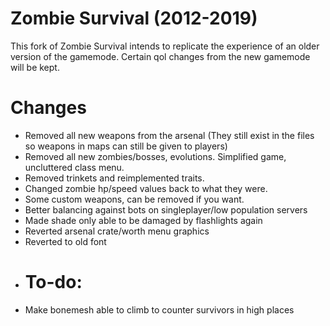 
# Zombie Survival (2012-2019)

This fork of Zombie Survival intends to replicate the experience of an older version of the gamemode. Certain qol changes from the new gamemode will be kept.

# Changes
- Removed all new weapons from the arsenal (They still exist in the files so weapons in maps can still be given to players)
- Removed all new zombies/bosses, evolutions. Simplified game, uncluttered class menu.
- Removed trinkets and reimplemented traits.
- Changed zombie hp/speed values back to what they were.
- Some custom weapons, can be removed if you want.
- Better balancing against bots on singleplayer/low population servers
- Made shade only able to be damaged by flashlights again
- Reverted arsenal crate/worth menu graphics
- Reverted to old font
- # To-do:
- Make bonemesh able to climb to counter survivors in high places
